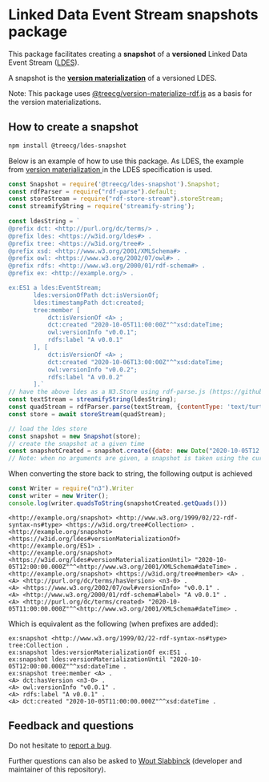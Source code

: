 # Linked Data Event Stream snapshots package

This package facilitates creating a **snapshot** of a **versioned** Linked Data Event Stream ([LDES](https://semiceu.github.io/LinkedDataEventStreams/)). 

A snapshot is the **[version materialization](https://semiceu.github.io/LinkedDataEventStreams/#version-materializations)** of a versioned LDES.

Note: This package uses [@treecg/version-materialize-rdf.js](https://github.com/TREEcg/version-materialize-rdf.js) as a basis for the version materializations.

## How to create a snapshot

```bash
npm install @treecg/ldes-snapshot
```

Below is an example of how to use this package. As LDES, the example from [version materialization ](https://semiceu.github.io/LinkedDataEventStreams/#version-materializations)in the LDES specification is used.

```javascript
const Snapshot = require('@treecg/ldes-snapshot').Snapshot;
const rdfParser = require("rdf-parse").default;
const storeStream = require("rdf-store-stream").storeStream;
const streamifyString = require('streamify-string');
    
const ldesString = `
@prefix dct: <http://purl.org/dc/terms/> .
@prefix ldes: <https://w3id.org/ldes#> .
@prefix tree: <https://w3id.org/tree#> .
@prefix xsd: <http://www.w3.org/2001/XMLSchema#> .
@prefix owl: <https://www.w3.org/2002/07/owl#> .
@prefix rdfs: <http://www.w3.org/2000/01/rdf-schema#> .
@prefix ex: <http://example.org/> .

ex:ES1 a ldes:EventStream;
       ldes:versionOfPath dct:isVersionOf;
       ldes:timestampPath dct:created;
       tree:member [
           dct:isVersionOf <A> ;
           dct:created "2020-10-05T11:00:00Z"^^xsd:dateTime;
           owl:versionInfo "v0.0.1";
           rdfs:label "A v0.0.1"
       ], [
           dct:isVersionOf <A> ;
           dct:created "2020-10-06T13:00:00Z"^^xsd:dateTime;
           owl:versionInfo "v0.0.2";
           rdfs:label "A v0.0.2"
       ].`
// have the above ldes as a N3.Store using rdf-parse.js (https://github.com/rubensworks/rdf-parse.js)
const textStream = streamifyString(ldesString);
const quadStream = rdfParser.parse(textStream, {contentType: 'text/turtle'});
const store = await storeStream(quadStream);

// load the ldes store
const snapshot = new Snapshot(store);
// create the snapshot at a given time
const snapshotCreated = snapshot.create({date: new Date("2020-10-05T12:00:00Z")})
// Note: when no arguments are given, a snapshot is taken using the current time
```

When converting the store back to string, the following output is achieved

```javascript
const Writer = require("n3").Writer
const writer = new Writer();
console.log(writer.quadsToString(snapshotCreated.getQuads()))
```

```turtle
<http://example.org/snapshot> <http://www.w3.org/1999/02/22-rdf-syntax-ns#type> <https://w3id.org/tree#Collection> .
<http://example.org/snapshot> <https://w3id.org/ldes#versionMaterializationOf> <http://example.org/ES1> .
<http://example.org/snapshot> <https://w3id.org/ldes#versionMaterializationUntil> "2020-10-05T12:00:00.000Z"^^<http://www.w3.org/2001/XMLSchema#dateTime> .
<http://example.org/snapshot> <https://w3id.org/tree#member> <A> .
<A> <http://purl.org/dc/terms/hasVersion> <n3-0> .
<A> <https://www.w3.org/2002/07/owl#versionInfo> "v0.0.1" .
<A> <http://www.w3.org/2000/01/rdf-schema#label> "A v0.0.1" .
<A> <http://purl.org/dc/terms/created> "2020-10-05T11:00:00.000Z"^^<http://www.w3.org/2001/XMLSchema#dateTime> .

```

Which is equivalent as the following (when prefixes are added):

```turtle
ex:snapshot <http://www.w3.org/1999/02/22-rdf-syntax-ns#type> tree:Collection .
ex:snapshot ldes:versionMaterializationOf ex:ES1 .
ex:snapshot ldes:versionMaterializationUntil "2020-10-05T12:00:00.000Z"^^xsd:dateTime .
ex:snapshot tree:member <A> .
<A> dct:hasVersion <n3-0> .
<A> owl:versionInfo "v0.0.1" .
<A> rdfs:label "A v0.0.1" .
<A> dct:created "2020-10-05T11:00:00.000Z"^^xsd:dateTime .
```



## Feedback and questions

Do not hesitate to [report a bug](https://github.com/woutslabbinck/LDES-Snapshot/issues).

Further questions can also be asked to [Wout Slabbinck](mailto:wout.slabbinck@ugent.be) (developer and maintainer of this repository).
